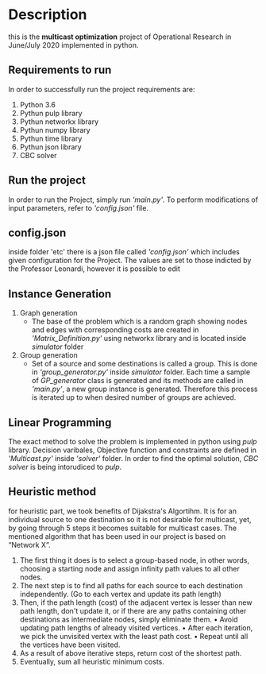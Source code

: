 # Description
this is the **multicast optimization** project of Operational Research in June/July 2020 implemented in python.
## Requirements to run

In order to successfully run the project requirements are:

1. Python 3.6
2. Pythun pulp library
3. Pythun networkx library
4. Pythun numpy library
5. Pythun time library
6. Pythun json library
7. CBC solver

## Run the project
In order to run the Project, simply run *'main.py'*. To perform modifications of input parameters, refer to *'config.json'* file.

## config.json
inside folder 'etc' there is a json file called *'config.json'* which includes given configuration for the Project. The values are set to those indicted by the Professor Leonardi, however it is possible to edit
     
## Instance Generation
1. Graph generation
   - The base of the problem which is a random graph showing nodes and edges with corresponding costs are created in *'Matrix_Definition.py'* using networkx library and is located inside *simulator* folder
2. Group generation 
   - Set of a source and some destinations is called a group. This is done in *'group_generator.py'* inside *simulator* folder. Each time a sample of *GP_generator* class is generated and its methods are called in *'main.py'*, a new group instance is generated. Therefore this process is iterated up to when desired number of groups are achieved.

## Linear Programming
The exact method to solve the problem is implemented in python using *pulp* library. Decision varibales, Objective function and constraints are defined in *'Multicast.py'* inside *'solver'* folder. In order to find the optimal solution, *CBC solver* is being intorudiced to *pulp*.


## Heuristic method
for heuristic part, we took benefits of Dijakstra's Algortihm. It is for an individual source to one destination so it is not desirable for multicast, yet, by going through 5 steps it becomes suitable for multicast cases. The mentioned algorithm that has been used in our project is based on “Network X”.

1. The first thing it does is to select a group-based node, in other words, choosing a starting node and assign infinity path values to all other nodes.
2. The next step is to find all paths for each source to each destination independently. (Go to each vertex and update its path length)
3. Then, if the path length (cost) of the adjacent vertex is lesser than new path length, don't update it, or if there are any paths containing other destinations as intermediate nodes, simply eliminate them.
•	Avoid updating path lengths of already visited vertices.
•	After each iteration, we pick the unvisited vertex with the least path cost.
•	Repeat until all the vertices have been visited.
4. As a result of above iterative steps, return cost of the shortest path.
5. Eventually, sum all heuristic minimum costs.

